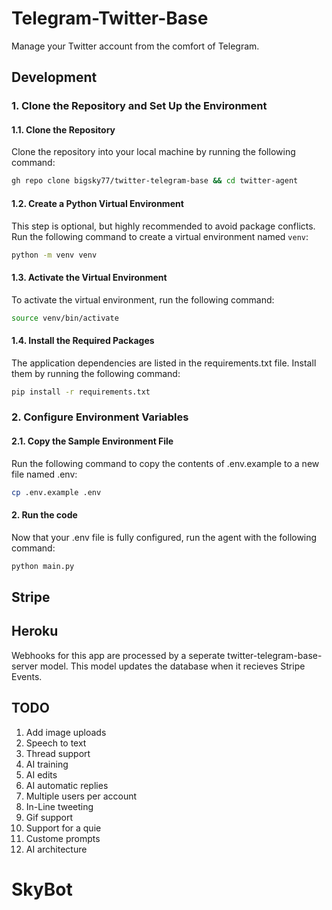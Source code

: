 # Telegram-Twitter-Base 

Manage your Twitter account from the comfort of Telegram.

## Development

### 1. Clone the Repository and Set Up the Environment

#### 1.1. Clone the Repository

Clone the repository into your local machine by running the following command:
```bash
gh repo clone bigsky77/twitter-telegram-base && cd twitter-agent
```

#### 1.2. Create a Python Virtual Environment
This step is optional, but highly recommended to avoid package conflicts. Run the following command to create a virtual environment named `venv`:
```bash
python -m venv venv
```

#### 1.3. Activate the Virtual Environment

To activate the virtual environment, run the following command:

```bash
source venv/bin/activate
```

#### 1.4. Install the Required Packages

The application dependencies are listed in the requirements.txt file. Install them by running the following command:

``` bash
pip install -r requirements.txt
```

### 2. Configure Environment Variables

#### 2.1. Copy the Sample Environment File
Run the following command to copy the contents of .env.example to a new file named .env:

``` bash
cp .env.example .env
```

#### 2. Run the code 
Now that your .env file is fully configured, run the agent with the following command:

``` bash
python main.py

```

## Stripe


## Heroku

Webhooks for this app are processed by a seperate twitter-telegram-base-server model.  This model updates the database when it recieves Stripe Events.


## TODO

1) Add image uploads
2) Speech to text
3) Thread support
4) AI training
5) AI edits
6) AI automatic replies
7) Multiple users per account
8) In-Line tweeting
9) Gif support
10) Support for a quie
11) Custome prompts
12) AI architecture
# SkyBot
